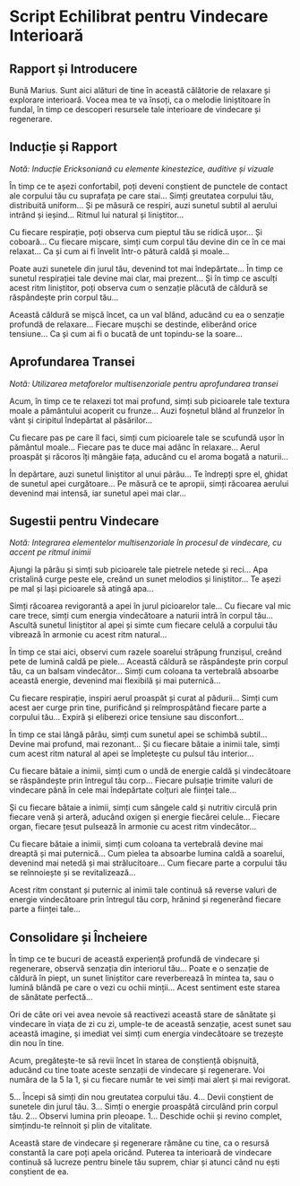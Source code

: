 # Script Echilibrat pentru Vindecare Interioară 

## Rapport și Introducere

Bună Marius. Sunt aici alături de tine în această călătorie de relaxare și explorare interioară. Vocea mea te va însoți, ca o melodie liniștitoare în fundal, în timp ce descoperi resursele tale interioare de vindecare și regenerare.

## Inducție și Rapport
*Notă: Inducție Ericksoniană cu elemente kinestezice, auditive și vizuale*

În timp ce te așezi confortabil, poți deveni conștient de punctele de contact ale corpului tău cu suprafața pe care stai... Simți greutatea corpului tău, distribuită uniform... Și pe măsură ce respiri, auzi sunetul subtil al aerului intrând și ieșind... Ritmul lui natural și liniștitor...

Cu fiecare respirație, poți observa cum pieptul tău se ridică ușor... Și coboară... Cu fiecare mișcare, simți cum corpul tău devine din ce în ce mai relaxat... Ca și cum ai fi învelit într-o pătură caldă și moale...

Poate auzi sunetele din jurul tău, devenind tot mai îndepărtate... În timp ce sunetul respirației tale devine mai clar, mai prezent... Și în timp ce asculți acest ritm liniștitor, poți observa cum o senzație plăcută de căldură se răspândește prin corpul tău...

Această căldură se mișcă încet, ca un val blând, aducând cu ea o senzație profundă de relaxare... Fiecare mușchi se destinde, eliberând orice tensiune... Ca și cum ai fi o bucată de unt topindu-se la soare...

## Aprofundarea Transei
*Notă: Utilizarea metaforelor multisenzoriale pentru aprofundarea transei*

Acum, în timp ce te relaxezi tot mai profund, simți sub picioarele tale textura moale a pământului acoperit cu frunze... Auzi foșnetul blând al frunzelor în vânt și ciripitul îndepărtat al păsărilor...

Cu fiecare pas pe care îl faci, simți cum picioarele tale se scufundă ușor în pământul moale... Fiecare pas te duce mai adânc în relaxare... Aerul proaspăt și răcoros îți mângâie fața, aducând cu el aroma bogată a naturii...

În depărtare, auzi sunetul liniștitor al unui pârâu... Te îndrepți spre el, ghidat de sunetul apei curgătoare... Pe măsură ce te apropii, simți răcoarea aerului devenind mai intensă, iar sunetul apei mai clar...

## Sugestii pentru Vindecare
*Notă: Integrarea elementelor multisenzoriale în procesul de vindecare, cu accent pe ritmul inimii*

Ajungi la pârâu și simți sub picioarele tale pietrele netede și reci... Apa cristalină curge peste ele, creând un sunet melodios și liniștitor... Te așezi pe mal și lași picioarele să atingă apa...

Simți răcoarea revigorantă a apei în jurul picioarelor tale... Cu fiecare val mic care trece, simți cum energia vindecătoare a naturii intră în corpul tău... Ascultă sunetul liniștitor al apei și simte cum fiecare celulă a corpului tău vibrează în armonie cu acest ritm natural...

În timp ce stai aici, observi cum razele soarelui străpung frunzișul, creând pete de lumină caldă pe piele... Această căldură se răspândește prin corpul tău, ca un balsam vindecător... Simți cum coloana ta vertebrală absoarbe această energie, devenind mai flexibilă și mai puternică...

Cu fiecare respirație, inspiri aerul proaspăt și curat al pădurii... Simți cum acest aer curge prin tine, purificând și reîmprospătând fiecare parte a corpului tău... Expiră și eliberezi orice tensiune sau disconfort...

În timp ce stai lângă pârâu, simți cum sunetul apei se schimbă subtil... Devine mai profund, mai rezonant... Și cu fiecare bătaie a inimii tale, simți cum acest ritm natural al apei se împletește cu pulsul tău interior...

Cu fiecare bătaie a inimii, simți cum o undă de energie caldă și vindecătoare se răspândește prin întregul tău corp... Fiecare pulsație trimite valuri de vindecare până în cele mai îndepărtate colțuri ale ființei tale...

Și cu fiecare bătaie a inimii, simți cum sângele cald și nutritiv circulă prin fiecare venă și arteră, aducând oxigen și energie fiecărei celule... Fiecare organ, fiecare țesut pulsează în armonie cu acest ritm vindecător...

Cu fiecare bătaie a inimii, simți cum coloana ta vertebrală devine mai dreaptă și mai puternică... Cum pielea ta absoarbe lumina caldă a soarelui, devenind mai netedă și mai strălucitoare... Cum fiecare parte a corpului tău se reînnoiește și se revitalizează...

Acest ritm constant și puternic al inimii tale continuă să reverse valuri de energie vindecătoare prin întregul tău corp, hrănind și regenerând fiecare parte a ființei tale...

## Consolidare și Încheiere

În timp ce te bucuri de această experiență profundă de vindecare și regenerare, observă senzația din interiorul tău... Poate e o senzație de căldură în piept, un sunet liniștitor care reverberează în mintea ta, sau o lumină blândă pe care o vezi cu ochii minții... Acest sentiment este starea de sănătate perfectă...

Ori de câte ori vei avea nevoie să reactivezi această stare de sănătate și vindecare în viața de zi cu zi, umple-te de această senzație, acest sunet sau această imagine, și imediat vei simți cum energia vindecătoare se trezește din nou în tine.

Acum, pregătește-te să revii încet în starea de conștiență obișnuită, aducând cu tine toate aceste senzații de vindecare și regenerare. Voi număra de la 5 la 1, și cu fiecare număr te vei simți mai alert și mai revigorat.

5... Începi să simți din nou greutatea corpului tău.
4... Devii conștient de sunetele din jurul tău.
3... Simți o energie proaspătă circulând prin corpul tău.
2... Observi lumina prin pleoape.
1... Deschide ochii și revino complet, simțindu-te reînnoit și plin de vitalitate.

Această stare de vindecare și regenerare rămâne cu tine, ca o resursă constantă la care poți apela oricând. Puterea ta interioară de vindecare continuă să lucreze pentru binele tău suprem, chiar și atunci când nu ești conștient de ea.

